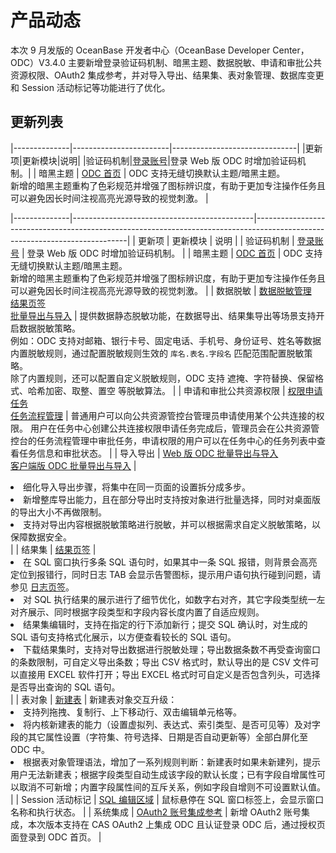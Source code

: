 # 产品动态

本次 9 月发版的 OceanBase 开发者中心（OceanBase Developer Center，ODC）V3.4.0 主要新增登录验证码机制、暗黑主题、数据脱敏、申请和审批公共资源权限、OAuth2 集成参考，并对导入导出、结果集、表对象管理、数据库变更和 Session 活动标记等功能进行了优化。

## 更新列表


|--------------|------------------------|-------------------------------|
|更新项|更新模块|说明|
|验证码机制|[登录账号](../6.web-odc-user-guide/1.log-on-to-odc/1.log-on-to-odc-account.md)|登录 Web 版 ODC 时增加验证码机制。|
| 暗黑主题  | [ODC 首页](../6.web-odc-user-guide/2.web-odc-homepage.md)     | ODC 支持无缝切换默认主题/暗黑主题。<br> 新增的暗黑主题重构了色彩规范并增强了图标辨识度，有助于更加专注操作任务且可以避免因长时间注视高亮光源导致的视觉刺激。    |


|--------------|---------------------------------------------|----------------------------------------------------------------------------------------------------------------------------|
| 更新项          | 更新模块     | 说明      |
| 验证码机制      | [登录账号](../6.web-odc-user-guide/1.log-on-to-odc/1.log-on-to-odc-account.md)        | 登录 Web 版 ODC 时增加验证码机制。      |
| 暗黑主题         | [ODC 首页](../6.web-odc-user-guide/2.web-odc-homepage.md)     | ODC 支持无缝切换默认主题/暗黑主题。<br> 新增的暗黑主题重构了色彩规范并增强了图标辨识度，有助于更加专注操作任务且可以避免因长时间注视高亮光源导致的视觉刺激。    |
| 数据脱敏         | [数据脱敏管理](../6.web-odc-user-guide/4.web-odc-public-resource-management/6.web-odc-desensitization-rules.md) <br> [结果页签](../6.web-odc-user-guide/5.web-odc-use-workspace/2.web-odc-sql-window.md) <br> [批量导出与导入](../6.web-odc-user-guide/6.web-odc-use-tools/1.web-odc-data-export-and-import/3.web-odc-batch-export-and-import.md) | 提供数据静态脱敏功能，在数据导出、结果集导出等场景支持开启数据脱敏策略。<br> 例如：ODC 支持对邮箱、银行卡号、固定电话、手机号、身份证号、姓名等数据内置脱敏规则，通过配置脱敏规则生效的 `库名.表名.字段名` 匹配范围配置脱敏策略。<br> 除了内置规则，还可以配置自定义脱敏规则，ODC 支持 遮掩、字符替换、保留格式、哈希加密、取整、置空 等脱敏算法。   |
| 申请和审批公共资源权限  | [权限申请任务](../6.web-odc-user-guide/9.web-odc-task-management/6.web-odc-apply-for-permissions-task.md) <br> [任务流程管理](../6.web-odc-user-guide/4.web-odc-public-resource-management/4.web-odc-task-process.md)                                                                          | 普通用户可以向公共资源管控台管理员申请使用某个公共连接的权限。 用户在任务中心创建公共连接权限申请任务完成后，管理员会在公共资源管控台的任务流程管理中审批任务，申请权限的用户可以在任务中心的任务列表中查看任务信息和审批状态。     |
| 导入导出         | [Web 版 ODC 批量导出与导入](../6.web-odc-user-guide/6.web-odc-use-tools/1.web-odc-data-export-and-import/3.web-odc-batch-export-and-import.md) <br> [客户端版 ODC 批量导出与导入](../7.client-odc-user-guide/5.client-odc-use-tools/1.client-odc-data-export-and-import/3.client-odc-batch-export-and-import.md)                                              | <li> 细化导入导出步骤，将集中在同一页面的设置拆分成多步。</li>   <li> 新增整库导出能力，且在部分导出时支持按对象进行批量选择，同时对桌面版的导出大小不再做限制。</li>    <li> 支持对导出内容根据脱敏策略进行脱敏，并可以根据需求自定义脱敏策略，以保障数据安全。</li>  |
| 结果集          | [结果页签](../6.web-odc-user-guide/5.web-odc-use-workspace/2.web-odc-sql-window.md)   | <li> 在 SQL 窗口执行多条 SQL 语句时，如果其中一条 SQL 报错，则背景会高亮定位到报错行，同时日志 TAB 会显示告警图标，提示用户语句执行碰到问题，请参见 [日志页签](../6.web-odc-user-guide/5.web-odc-use-workspace/2.web-odc-sql-window.md)。</li>   <li> 对 SQL 执行结果的展示进行了细节优化，如数字右对齐，其它字段类型统一左对齐展示、同时根据字段类型和字段内容长度内置了自适应规则。 </li>  <li> 结果集编辑时，支持在指定的行下添加新行；提交 SQL 确认时，对生成的 SQL 语句支持格式化展示，以方便查看较长的 SQL 语句。 </li>  <li> 下载结果集时，支持对导出数据进行脱敏处理；导出数据条数不再受查询窗口的条数限制，可自定义导出条数；导出 CSV 格式时，默认导出的是 CSV 文件可以直接用 EXCEL 软件打开；导出 EXCEL 格式时可自定义是否包含列头，可选择是否导出查询的 SQL 语句。</li>    |
| 表对象          | [新建表](../6.web-odc-user-guide/11.web-odc-database-objects/1.web-odc-table-objects/2.web-odc-create-a-table.md)  | 新建表对象交互升级： <li> 支持列拖拽、复制行、上下移动行、双击编辑单元格等。</li>   <li> 将内核新建表的能力（设置虚拟列、表达式、索引类型、是否可见等）及对字段的其它属性设置（字符集、符号选择、日期是否自动更新等）全部白屏化至 ODC 中。</li>   <li> 根据表对象管理语法，增加了一系列规则判断：新建表时如果未新建列，提示用户无法新建表；根据字段类型自动生成该字段的默认长度；已有字段自增属性可以取消不可新增；内置字段属性间的互斥关系，例如字段自增则不可设置默认值。</li>     |
| Session 活动标记 | [SQL 编辑区域](../6.web-odc-user-guide/5.web-odc-use-workspace/2.web-odc-sql-window.md)  | 鼠标悬停在 SQL 窗口标签上，会显示窗口名称和执行状态。  |
| 系统集成         | [OAuth2 账号集成参考](../10.system-integration/2.oauth2-account-integration-guide/1.oauth3-overview.md)    | 新增 OAuth2 账号集成，本次版本支持在 CAS OAuth2 上集成 ODC 且认证登录 ODC 后，通过授权页面登录到 ODC 首页。    |
